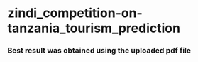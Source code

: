 # zindi_competition-on-tanzania_tourism_prediction
### Best result was obtained using the uploaded pdf file
